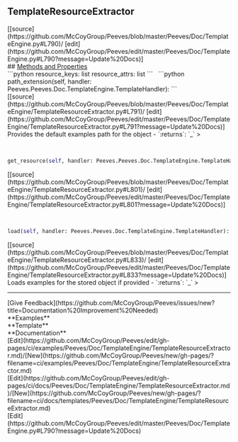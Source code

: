 ## <a id="Peeves.Doc.TemplateEngine.TemplateResourceExtractor">TemplateResourceExtractor</a> 

<div class="docs-source-link" markdown="1">
[[source](https://github.com/McCoyGroup/Peeves/blob/master/Peeves/Doc/TemplateEngine.py#L790)/
[edit](https://github.com/McCoyGroup/Peeves/edit/master/Peeves/Doc/TemplateEngine.py#L790?message=Update%20Docs)]
</div>









<div class="collapsible-section">
 <div class="collapsible-section collapsible-section-header" markdown="1">
## <a class="collapse-link" data-toggle="collapse" href="#methods" markdown="1"> Methods and Properties</a> <a class="float-right" data-toggle="collapse" href="#methods"><i class="fa fa-chevron-down"></i></a>
 </div>
 <div class="collapsible-section collapsible-section-body collapse " id="methods" markdown="1">
 ```python
resource_keys: list
resource_attrs: list
```
<a id="Peeves.Doc.TemplateEngine.TemplateResourceExtractor.path_extension" class="docs-object-method">&nbsp;</a> 
```python
path_extension(self, handler: Peeves.Peeves.Doc.TemplateEngine.TemplateHandler): 
```
<div class="docs-source-link" markdown="1">
[[source](https://github.com/McCoyGroup/Peeves/blob/master/Peeves/Doc/TemplateEngine/TemplateResourceExtractor.py#L791)/
[edit](https://github.com/McCoyGroup/Peeves/edit/master/Peeves/Doc/TemplateEngine/TemplateResourceExtractor.py#L791?message=Update%20Docs)]
</div>
Provides the default examples path for the object
  - `:returns`: `_`
    >


<a id="Peeves.Doc.TemplateEngine.TemplateResourceExtractor.get_resource" class="docs-object-method">&nbsp;</a> 
```python
get_resource(self, handler: Peeves.Peeves.Doc.TemplateEngine.TemplateHandler, keys=None, attrs=None): 
```
<div class="docs-source-link" markdown="1">
[[source](https://github.com/McCoyGroup/Peeves/blob/master/Peeves/Doc/TemplateEngine/TemplateResourceExtractor.py#L801)/
[edit](https://github.com/McCoyGroup/Peeves/edit/master/Peeves/Doc/TemplateEngine/TemplateResourceExtractor.py#L801?message=Update%20Docs)]
</div>


<a id="Peeves.Doc.TemplateEngine.TemplateResourceExtractor.load" class="docs-object-method">&nbsp;</a> 
```python
load(self, handler: Peeves.Peeves.Doc.TemplateEngine.TemplateHandler): 
```
<div class="docs-source-link" markdown="1">
[[source](https://github.com/McCoyGroup/Peeves/blob/master/Peeves/Doc/TemplateEngine/TemplateResourceExtractor.py#L833)/
[edit](https://github.com/McCoyGroup/Peeves/edit/master/Peeves/Doc/TemplateEngine/TemplateResourceExtractor.py#L833?message=Update%20Docs)]
</div>
Loads examples for the stored object if provided
  - `:returns`: `_`
    >
 </div>
</div>











---


<div markdown="1" class="text-secondary fs-3">
<div class="container">
  <div class="row">
   <div class="col" markdown="1">
[Give Feedback](https://github.com/McCoyGroup/Peeves/issues/new?title=Documentation%20Improvement%20Needed)   
</div>
   <div class="col" markdown="1">
   
</div>
   <div class="col" markdown="1">
   
</div>
   <div class="col" markdown="1">
   
</div>
   <div class="col" markdown="1">
   
</div>
   <div class="col" markdown="1">
   
</div>
</div>
  <div class="row">
   <div class="col" markdown="1">
**Examples**   
</div>
   <div class="col" markdown="1">
**Template**   
</div>
   <div class="col" markdown="1">
**Documentation**   
</div>
</div>
  <div class="row">
   <div class="col" markdown="1">
[Edit](https://github.com/McCoyGroup/Peeves/edit/gh-pages/ci/examples/Peeves/Doc/TemplateEngine/TemplateResourceExtractor.md)/[New](https://github.com/McCoyGroup/Peeves/new/gh-pages/?filename=ci/examples/Peeves/Doc/TemplateEngine/TemplateResourceExtractor.md)   
</div>
   <div class="col" markdown="1">
[Edit](https://github.com/McCoyGroup/Peeves/edit/gh-pages/ci/docs/Peeves/Doc/TemplateEngine/TemplateResourceExtractor.md)/[New](https://github.com/McCoyGroup/Peeves/new/gh-pages/?filename=ci/docs/templates/Peeves/Doc/TemplateEngine/TemplateResourceExtractor.md)   
</div>
   <div class="col" markdown="1">
[Edit](https://github.com/McCoyGroup/Peeves/edit/master/Peeves/Doc/TemplateEngine.py#L790?message=Update%20Docs)   
</div>
</div>
</div>
</div>